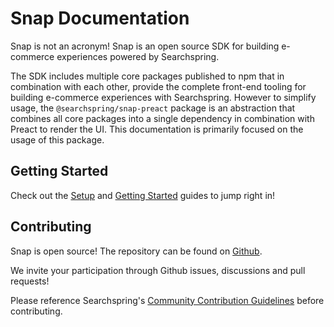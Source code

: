 # Snap Documentation

Snap is not an acronym! Snap is an open source SDK for building e-commerce experiences powered by Searchspring.

The SDK includes multiple core packages published to npm that in combination with each other, provide the complete front-end tooling for building e-commerce experiences with Searchspring. However to simplify usage, the `@searchspring/snap-preact` package is an abstraction that combines all core packages into a single dependency in combination with Preact to render the UI. This documentation is primarily focused on the usage of this package.

## Getting Started

Check out the [Setup](https://searchspring.github.io/snap/setup) and [Getting Started](https://searchspring.github.io/snap/getting-started) guides to jump right in!

## Contributing

Snap is open source! The repository can be found on [Github](https://github.com/searchspring/snap).

We invite your participation through Github issues, discussions and pull requests! 

Please reference Searchspring's [Community Contribution Guidelines](https://github.com/searchspring/community/blob/main/CONTRIBUTING.md) before contributing.
